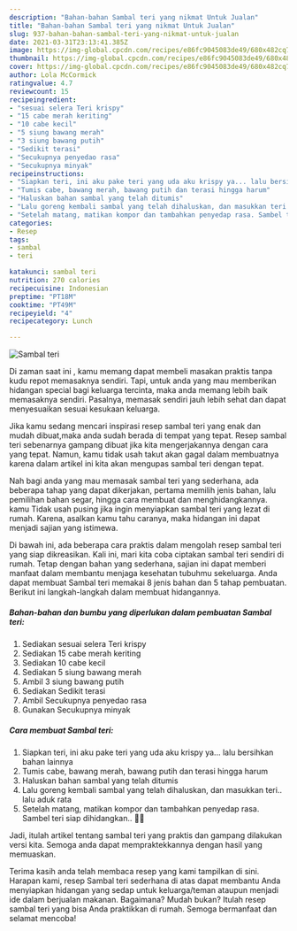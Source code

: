 ```yaml
---
description: "Bahan-bahan Sambal teri yang nikmat Untuk Jualan"
title: "Bahan-bahan Sambal teri yang nikmat Untuk Jualan"
slug: 937-bahan-bahan-sambal-teri-yang-nikmat-untuk-jualan
date: 2021-03-31T23:13:41.385Z
image: https://img-global.cpcdn.com/recipes/e86fc9045083de49/680x482cq70/sambal-teri-foto-resep-utama.jpg
thumbnail: https://img-global.cpcdn.com/recipes/e86fc9045083de49/680x482cq70/sambal-teri-foto-resep-utama.jpg
cover: https://img-global.cpcdn.com/recipes/e86fc9045083de49/680x482cq70/sambal-teri-foto-resep-utama.jpg
author: Lola McCormick
ratingvalue: 4.7
reviewcount: 15
recipeingredient:
- "sesuai selera Teri krispy"
- "15 cabe merah keriting"
- "10 cabe kecil"
- "5 siung bawang merah"
- "3 siung bawang putih"
- "Sedikit terasi"
- "Secukupnya penyedao rasa"
- "Secukupnya minyak"
recipeinstructions:
- "Siapkan teri, ini aku pake teri yang uda aku krispy ya... lalu bersihkan bahan lainnya"
- "Tumis cabe, bawang merah, bawang putih dan terasi hingga harum"
- "Haluskan bahan sambal yang telah ditumis"
- "Lalu goreng kembali sambal yang telah dihaluskan, dan masukkan teri.. lalu aduk rata"
- "Setelah matang, matikan kompor dan tambahkan penyedap rasa. Sambel teri siap dihidangkan.. 🤤🤤"
categories:
- Resep
tags:
- sambal
- teri

katakunci: sambal teri 
nutrition: 270 calories
recipecuisine: Indonesian
preptime: "PT18M"
cooktime: "PT49M"
recipeyield: "4"
recipecategory: Lunch

---
```



![Sambal teri](https://img-global.cpcdn.com/recipes/e86fc9045083de49/680x482cq70/sambal-teri-foto-resep-utama.jpg)

Di zaman  saat ini , kamu memang dapat membeli masakan praktis tanpa kudu repot memasaknya sendiri. Tapi, untuk anda yang mau memberikan hidangan special bagi keluarga tercinta, maka anda memang lebih baik memasaknya sendiri. Pasalnya, memasak sendiri jauh lebih sehat dan dapat menyesuaikan sesuai kesukaan keluarga.

Jika kamu sedang mencari inspirasi resep sambal teri yang enak dan mudah dibuat,maka anda sudah berada di tempat yang tepat. Resep sambal teri  sebenarnya gampang dibuat jika kita mengerjakannya dengan cara yang tepat. Namun, kamu tidak usah takut akan gagal dalam membuatnya 
karena dalam artikel ini kita akan mengupas sambal teri dengan tepat.  



Nah bagi anda yang mau memasak sambal teri yang sederhana, ada beberapa tahap yang dapat dikerjakan, pertama memilih jenis bahan, lalu pemilihan bahan segar, hingga cara membuat dan menghidangkannya. kamu Tidak usah pusing jika ingin menyiapkan sambal teri yang lezat di rumah. Karena, asalkan kamu  tahu caranya, maka hidangan ini dapat menjadi sajian yang istimewa.

Di bawah ini, ada beberapa cara praktis  dalam mengolah resep sambal teri yang siap dikreasikan. Kali ini, mari kita coba ciptakan sambal teri sendiri di rumah. Tetap dengan bahan yang sederhana, sajian ini dapat memberi manfaat dalam membantu menjaga kesehatan tubuhmu sekeluarga. Anda dapat membuat Sambal teri memakai 8 jenis bahan dan 5 tahap pembuatan. Berikut ini langkah-langkah dalam membuat hidangannya.

<!--inarticleads1-->

##### Bahan-bahan dan bumbu yang diperlukan dalam pembuatan Sambal teri:

1. Sediakan sesuai selera Teri krispy
1. Sediakan 15 cabe merah keriting
1. Sediakan 10 cabe kecil
1. Sediakan 5 siung bawang merah
1. Ambil 3 siung bawang putih
1. Sediakan Sedikit terasi
1. Ambil Secukupnya penyedao rasa
1. Gunakan Secukupnya minyak




<!--inarticleads2-->

##### Cara membuat Sambal teri:

1. Siapkan teri, ini aku pake teri yang uda aku krispy ya... lalu bersihkan bahan lainnya
1. Tumis cabe, bawang merah, bawang putih dan terasi hingga harum
1. Haluskan bahan sambal yang telah ditumis
1. Lalu goreng kembali sambal yang telah dihaluskan, dan masukkan teri.. lalu aduk rata
1. Setelah matang, matikan kompor dan tambahkan penyedap rasa. Sambel teri siap dihidangkan.. 🤤🤤




Jadi, itulah artikel tentang  sambal teri  yang praktis dan gampang dilakukan versi kita. Semoga anda dapat mempraktekkannya dengan hasil yang memuaskan. 

Terima kasih anda telah membaca resep yang kami tampilkan di sini. Harapan kami, resep  Sambal teri sederhana di atas dapat membantu Anda menyiapkan hidangan yang sedap untuk keluarga/teman ataupun menjadi ide dalam berjualan makanan. Bagaimana? Mudah bukan? Itulah resep sambal teri yang bisa Anda praktikkan di rumah. Semoga bermanfaat dan selamat mencoba!

